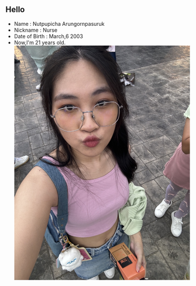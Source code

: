## Hello
- Name : Nutpupicha Arungornpasuruk
- Nickname : Nurse
- Date of Birth : March,6 2003 
- Now,I'm 21 years old.
![](https://github.com/6510615096/6510615096.github.io/blob/main/IMG_4586.jpg)
